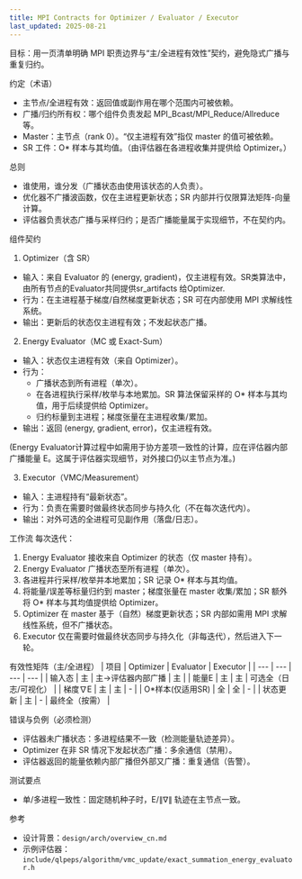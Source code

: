 ```yaml
---
title: MPI Contracts for Optimizer / Evaluator / Executor
last_updated: 2025-08-21
---
```


目标：用一页清单明确 MPI 职责边界与“主/全进程有效性”契约，避免隐式广播与重复归约。

约定（术语）
- 主节点/全进程有效：返回值或副作用在哪个范围内可被依赖。
- 广播/归约所有权：哪个组件负责发起 MPI_Bcast/MPI_Reduce/Allreduce 等。
- Master：主节点（rank 0）。“仅主进程有效”指仅 master 的值可被依赖。
- SR 工件：O* 样本与其均值。（由评估器在各进程收集并提供给 Optimizer。）

总则
- 谁使用，谁分发（广播状态由使用该状态的人负责）。
- 优化器不广播波函数，仅在主进程更新状态；SR 内部并行仅限算法矩阵-向量计算。
- 评估器负责状态广播与采样归约；是否广播能量属于实现细节，不在契约内。

组件契约
1) Optimizer（含 SR）
- 输入：来自 Evaluator 的 (energy, gradient)，仅主进程有效。SR类算法中，由所有节点的Evaluator共同提供sr_artifacts 给Optimizer.
- 行为：在主进程基于梯度/自然梯度更新状态；SR 可在内部使用 MPI 求解线性系统。
- 输出：更新后的状态仅主进程有效；不发起状态广播。

2) Energy Evaluator（MC 或 Exact-Sum）
- 输入：状态仅主进程有效（来自 Optimizer）。
- 行为：
  - 广播状态到所有进程（单次）。
  - 在各进程执行采样/枚举与本地累加。SR 算法保留采样的 O* 样本与其均值，用于后续提供给 Optimizer。
  - 归约标量到主进程；梯度张量在主进程收集/累加。
- 输出：返回 (energy, gradient, error)，仅主进程有效。

(Energy Evaluator计算过程中如需用于协方差项一致性的计算，应在评估器内部广播能量 E。这属于评估器实现细节，对外接口仍以主节点为准。)

3) Executor（VMC/Measurement）
- 输入：主进程持有“最新状态”。
- 行为：负责在需要时做最终状态同步与持久化（不在每次迭代内）。
- 输出：对外可选的全进程可见副作用（落盘/日志）。

工作流
每次迭代：
1. Energy Evaluator 接收来自 Optimizer 的状态（仅 master 持有）。
2. Energy Evaluator 广播状态至所有进程（单次）。
3. 各进程并行采样/枚举并本地累加；SR 记录 O* 样本与其均值。
4. 将能量/误差等标量归约到 master；梯度张量在 master 收集/累加；SR 额外将 O* 样本与其均值提供给 Optimizer。
5. Optimizer 在 master 基于（自然）梯度更新状态；SR 内部如需用 MPI 求解线性系统，但不广播状态。
6. Executor 仅在需要时做最终状态同步与持久化（非每迭代），然后进入下一轮。

有效性矩阵（主/全进程）
| 项目 | Optimizer | Evaluator | Executor |
| --- | --- | --- | --- |
| 输入态 | 主 | 主→评估器内部广播 | 主 |
| 能量E | 主 | 主 | 可选全（日志/可视化） |
| 梯度∇E | 主 | 主 | - |
| O*样本(仅适用SR) | 全 | 全 | - |
| 状态更新 | 主 | - | 最终全（按需） |

错误与负例（必须检测）
- 评估器未广播状态：多进程结果不一致（检测能量轨迹差异）。
- Optimizer 在非 SR 情况下发起状态广播：多余通信（禁用）。
- 评估器返回的能量依赖内部广播但外部又广播：重复通信（告警）。

测试要点
- 单/多进程一致性：固定随机种子时，E/∥∇∥ 轨迹在主节点一致。


参考
- 设计背景：`design/arch/overview_cn.md`
- 示例评估器：`include/qlpeps/algorithm/vmc_update/exact_summation_energy_evaluator.h`



